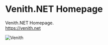 # Venith.NET Homepage
Venith.NET Homepage.\
https://venith.net

![Venith](https://venith.net/Media/Vlogo.jpg)
